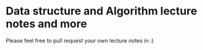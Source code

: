 # Data structure and Algorithm lecture notes and more

Please feel free to pull request your own lecture notes in :)
